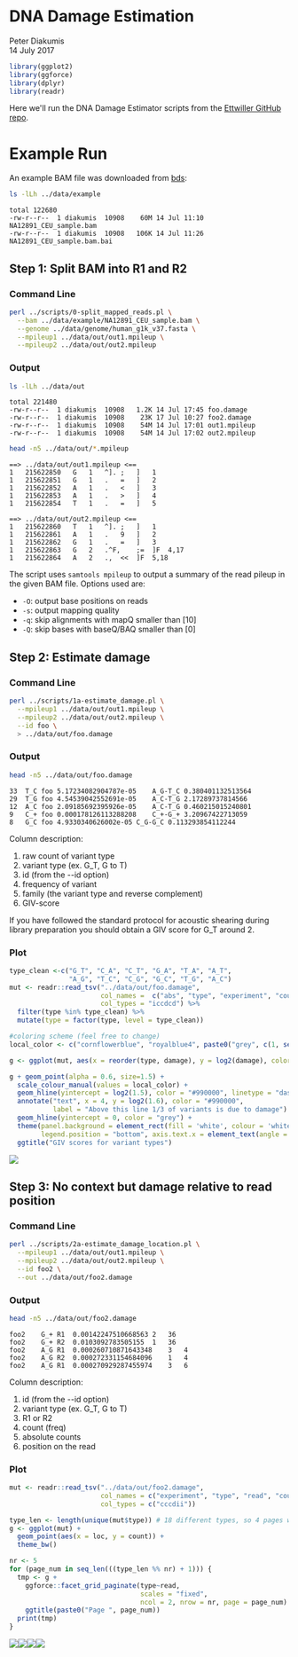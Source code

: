 # DNA Damage Estimation
Peter Diakumis  
14 July 2017  



```r
library(ggplot2)
library(ggforce)
library(dplyr)
library(readr)
```

Here we'll run the DNA Damage Estimator scripts from the
[Ettwiller GitHub repo](https://github.com/Ettwiller/Damage-estimator).

# Example Run
An example BAM file was downloaded from
[bds](https://github.com/vsbuffalo/bds-files/tree/master/chapter-11-alignment):


```bash
ls -lLh ../data/example
```

```
total 122680
-rw-r--r--  1 diakumis  10908    60M 14 Jul 11:10 NA12891_CEU_sample.bam
-rw-r--r--  1 diakumis  10908   106K 14 Jul 11:26 NA12891_CEU_sample.bam.bai
```

## Step 1: Split BAM into R1 and R2

### Command Line


```bash
perl ../scripts/0-split_mapped_reads.pl \
  --bam ../data/example/NA12891_CEU_sample.bam \
  --genome ../data/genome/human_g1k_v37.fasta \
  --mpileup1 ../data/out/out1.mpileup \
  --mpileup2 ../data/out/out2.mpileup
```

### Output


```bash
ls -lLh ../data/out
```

```
total 221480
-rw-r--r--  1 diakumis  10908   1.2K 14 Jul 17:45 foo.damage
-rw-r--r--  1 diakumis  10908    23K 17 Jul 10:27 foo2.damage
-rw-r--r--  1 diakumis  10908    54M 14 Jul 17:01 out1.mpileup
-rw-r--r--  1 diakumis  10908    54M 14 Jul 17:02 out2.mpileup
```


```bash
head -n5 ../data/out/*.mpileup
```

```
==> ../data/out/out1.mpileup <==
1	215622850	G	1	^].	;	]	1
1	215622851	G	1	.	=	]	2
1	215622852	A	1	.	<	]	3
1	215622853	A	1	.	>	]	4
1	215622854	T	1	.	=	]	5

==> ../data/out/out2.mpileup <==
1	215622860	T	1	^].	;	]	1
1	215622861	A	1	.	9	]	2
1	215622862	G	1	.	=	]	3
1	215622863	G	2	.^F,	;=	]F	4,17
1	215622864	A	2	.,	<<	]F	5,18
```

The script uses `samtools mpileup` to output a summary of the read pileup in the
given BAM file. Options used are:

* `-O`: output base positions on reads 
* `-s`: output mapping quality
* `-q`: skip alignments with mapQ smaller than [10]
* `-Q`: skip bases with baseQ/BAQ smaller than [0]


## Step 2: Estimate damage

### Command Line

```bash
perl ../scripts/1a-estimate_damage.pl \
  --mpileup1 ../data/out/out1.mpileup \
  --mpileup2 ../data/out/out2.mpileup \
  --id foo \
  > ../data/out/foo.damage
```

### Output


```bash
head -n5 ../data/out/foo.damage
```

```
33	T_C	foo	5.17234082904787e-05	A_G-T_C	0.380401132513564
29	T_G	foo	4.54539042552691e-05	A_C-T_G	2.17289737814566
12	A_C	foo	2.09185692395926e-05	A_C-T_G	0.460215015240801
9	C_+	foo	0.000178126113288208	C_+-G_+	3.20967422713059
8	G_C	foo	4.9330340626002e-05	C_G-G_C	0.113293854112244
```

Column description:

1. raw count of variant type
2. variant type (ex. G_T, G to T)
3. id (from the --id option)
4. frequency of variant
5. family (the variant type and reverse complement)
6. GIV-score

If you have followed the standard protocol for acoustic shearing during library preparation you should obtain a GIV score for G_T around 2.

### Plot


```r
type_clean <-c("G_T", "C_A", "C_T", "G_A", "T_A", "A_T",
               "A_G", "T_C", "C_G", "G_C", "T_G", "A_C")
mut <- readr::read_tsv("../data/out/foo.damage",
                       col_names =  c("abs", "type", "experiment", "count", "family", "damage"),
                       col_types = "iccdcd") %>% 
  filter(type %in% type_clean) %>% 
  mutate(type = factor(type, level = type_clean))

#coloring scheme (feel free to change)
local_color <- c("cornflowerblue", "royalblue4", paste0("grey", c(1, seq(10, 100, 10))))

g <- ggplot(mut, aes(x = reorder(type, damage), y = log2(damage), color = experiment))

g + geom_point(alpha = 0.6, size=1.5) +
  scale_colour_manual(values = local_color) +
  geom_hline(yintercept = log2(1.5), color = "#990000", linetype = "dashed") +
  annotate("text", x = 4, y = log2(1.6), color = "#990000",
           label = "Above this line 1/3 of variants is due to damage") +
  geom_hline(yintercept = 0, color = "grey") +
  theme(panel.background = element_rect(fill = 'white', colour = 'white'), 
        legend.position = "bottom", axis.text.x = element_text(angle = 90, hjust = 1, size=11)) +
  ggtitle("GIV scores for variant types")
```

![](report_files/figure-html/example_plot1-1.png)<!-- -->


## Step 3: No context but damage relative to read position

### Command Line

```bash
perl ../scripts/2a-estimate_damage_location.pl \
  --mpileup1 ../data/out/out1.mpileup \
  --mpileup2 ../data/out/out2.mpileup \
  --id foo2 \
  --out ../data/out/foo2.damage
```

### Output


```bash
head -n5 ../data/out/foo2.damage
```

```
foo2	G_+	R1	0.00142247510668563	2	36
foo2	G_+	R2	0.0103092783505155	1	36
foo2	A_G	R1	0.000260710871643348	3	4
foo2	A_G	R2	0.000272331154684096	1	4
foo2	A_G	R1	0.000270929287455974	3	6
```

Column description:

1. id (from the --id option)
2. variant type (ex. G_T, G to T)
3. R1 or R2
4. count (freq)
5. absolute counts
6. position on the read

### Plot


```r
mut <- readr::read_tsv("../data/out/foo2.damage",
                       col_names = c("experiment", "type", "read", "count", "abs", "loc"),
                       col_types = c("cccdii"))

type_len <- length(unique(mut$type)) # 18 different types, so 4 pages with 5 rows each (last has 3)
g <- ggplot(mut) +
  geom_point(aes(x = loc, y = count)) +
  theme_bw()

nr <- 5
for (page_num in seq_len(((type_len %% nr) + 1))) {
  tmp <- g +
    ggforce::facet_grid_paginate(type~read,
                                 scales = "fixed",
                                 ncol = 2, nrow = nr, page = page_num) +
    ggtitle(paste0("Page ", page_num))
  print(tmp)
}
```

![](report_files/figure-html/example_plot2-1.png)<!-- -->![](report_files/figure-html/example_plot2-2.png)<!-- -->![](report_files/figure-html/example_plot2-3.png)<!-- -->![](report_files/figure-html/example_plot2-4.png)<!-- -->



